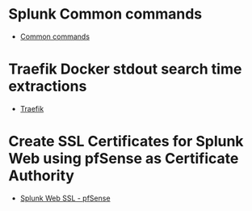 # Splunk Common commands
- [Common commands](commands.md)

# Traefik Docker stdout search time extractions
- [Traefik](traefik-extraction.rex)

# Create SSL Certificates for Splunk Web using pfSense as Certificate Authority
- [Splunk Web SSL - pfSense](web-ssl-pfsense.md)
